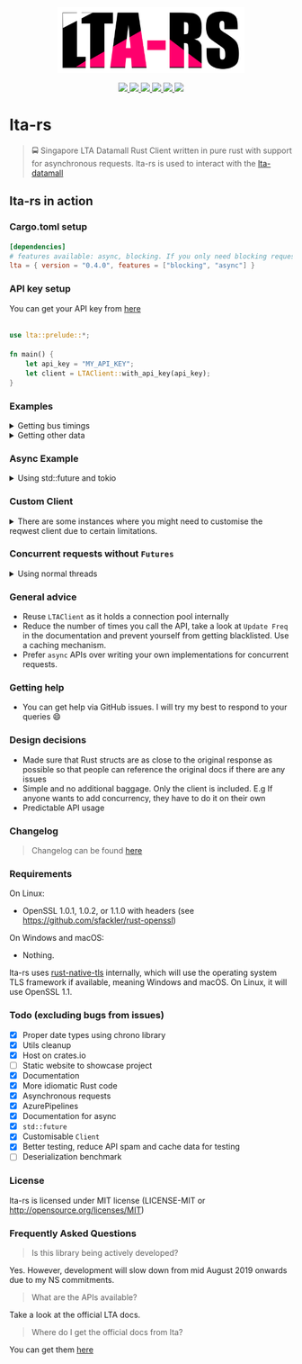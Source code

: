 <p align="center">
  <img width="333" height="117" src="./logo.png">
</p>
<p align="center">
  <a href="https://github.com/BudiNverse/lta-rs">
    <img src="https://img.shields.io/badge/-lta--rs-blueviolet.svg"/>
  </a>
  <a href="https://github.com/BudiNverse/lta-rs">
    <img src="https://img.shields.io/github/license/BudiNverse/lta-rs"/>
  </a>
  <a href="https://dev.azure.com/budisyahiddin/lta-rs/_build?definitionId=6">
    <img src="https://dev.azure.com/budisyahiddin/lta-rs/_apis/build/status/BudiNverse.lta-rs?branchName=master"/>
  </a>  
  <a href="https://crates.io/crates/lta">
    <img src="https://img.shields.io/crates/v/lta"/>
  </a>
  <a href="https://github.com/BudiNverse/lta-rs">
    <img src="https://img.shields.io/badge/rust-1.3.9-blueviolet.svg"/>
  </a>
  <a href="https://github.com/BudiNverse/lta-rs">
    <img src="https://img.shields.io/crates/d/lta"/>
  </a>
</p>

# lta-rs
> 🚍 Singapore LTA Datamall Rust Client written in pure rust with support for asynchronous requests. lta-rs is used to interact with the [lta-datamall](https://www.mytransport.sg/content/mytransport/home/dataMall.html)

## lta-rs in action

### Cargo.toml setup
```toml
[dependencies]
# features available: async, blocking. If you only need blocking requests, choose blocking vice versa.
lta = { version = "0.4.0", features = ["blocking", "async"] }
```

### API key setup
You can get your API key from [here](https://www.mytransport.sg/content/mytransport/home/dataMall/request-for-api.html)

```rust

use lta::prelude::*;

fn main() {
    let api_key = "MY_API_KEY";
    let client = LTAClient::with_api_key(api_key);
}
```

### Examples
<details>
    <summary>
    Getting bus timings    
    </summary>

```rust
use lta::prelude::*;
use lta::blocking::lta_client::LTAClient;
use lta::blocking::bus::get_arrival;

fn get_bus_arrival() -> LTAResult<()> {
    let api_key = std::env::var("API_KEY").expect("API_KEY not found!");
    let client = LTAClient::with_api_key(api_key);
    let arrivals: BusArrivalResp = get_arrival(&client, 83139, None)?;
    println!("{:?}", arrivals);
    Ok(())
}
```
    
</details>

<details>
    <summary>
    Getting other data
    </summary>
    
```rust
// All the APIs in this library are designed to be used like this
// `lta::blocking::module::get_something`
// All of them return lta::utils::LTAResult<Vec<T>>
// The example below is bus::get_bus_services()
// and traffic::get_erp_rates()
// Do note that the API calling convention is similar across all the APIs except for
// bus::get_arrival
// prefer lta::prelude::* over glob imports
// Most of the APIs returns only 500 record
// If you want to get records 501 - 1000 take a look at get_erp() example
use lta::prelude::*;
use lta::blocking::{
    lta_client::LTAClient,
    traffic::get_erp_rates,
    bus::get_bus_services,
};

fn bus_services() -> LTAResult<()> {
    let api_key = std::env::var("API_KEY").expect("API_KEY not found!");
    let client = LTAClient::with_api_key(api_key);
    let bus_services: Vec<BusService> = get_bus_services(&client, None)?;
    println!("{:?}", bus_services);
    Ok(())
}

fn get_erp() -> LTAResult<()> {
    let api_key = std::env::var("API_KEY").expect("API_KEY not found!");
    let client = LTAClient::with_api_key(api_key);
    let erp_rates: Vec<ErpRate> = get_erp_rates(&client, Some(500))?;
    println!("{:?}", erp_rates);
    Ok(())
}
```
    
</details>

### Async Example
<details>
    <summary>Using std::future and tokio</summary>
    
```rust
    use std::env;
    use lta::prelude::*;
    use lta::r#async::{
        bus::get_arrival,
        lta_client::LTAClient
    };
    
    #[tokio::main]
    async fn fut() -> LTAResult<()> {
        let api_key = env::var("API_KEY").expect("API_KEY must be set!");
        let client = LTAClient::with_api_key(api_key);
        let f1 = get_arrival(&client, 83139, None).await?;
        let f2 = get_arrival(&client, 83139, None).await?;
        println!("{:?} \n{:?}", f1, f2);
        Ok(())
    }
```
    
</details>

### Custom Client
<details>
    <summary>
    There are some instances where you might need to customise the reqwest client due to certain limitations.
    </summary>

```rust
use lta::prelude::*;
use std::time::Duration;
use lta::utils::reqwest::blocking::ClientBuilder;
use lta::blocking::lta_client::LTAClient;

fn my_custom_client() -> LTAClient {
    let client = ClientBuilder::new()
        .no_gzip()
        .connect_timeout(Some(Duration::new(420,0)))
        .build()
        .unwrap();

    LTAClient::new(Some("api_key".to_string()), client)
}
 ```
    
</details>

### Concurrent requests without `Futures`
<details>
    <summary>
    Using normal threads
    </summary>

```rust
use std::sync::Arc;
use std::thread::spawn;
use lta::blocking::{
    lta_client::LTAClient,
    traffic::get_carpark_avail,
};
use lta::prelude::*;

fn concurrent() {
    let api_key = env::var("API_KEY").unwrap();
    let c1 = Arc::new(LTAClient::with_api_key(api_key));
    let c2 = c1.clone();

    let child = spawn(move || {
        let res = get_carpark_avail(&c1, None).unwrap();
        println!("{:?}", res)
    });

    let vms = traffic::get_vms_emas(&c2, None).unwrap();
    println!("{:?}", vms);

    child.join();
}
```    
    
</details>

### General advice
- Reuse `LTAClient` as it holds a connection pool internally
- Reduce the number of times you call the API, take a look at `Update Freq` in the documentation and prevent
yourself from getting blacklisted. Use a caching mechanism. 
- Prefer `async` APIs over writing your own implementations for concurrent requests.

### Getting help
- You can get help via GitHub issues. I will try my best to respond to your queries :smile:

### Design decisions
- Made sure that Rust structs are as close to the original response as possible so that people can reference the original docs if there are any issues 
- Simple and no additional baggage. Only the client is included. E.g If anyone wants to add concurrency, they have to do it on their own
- Predictable API usage

### Changelog
> Changelog can be found [here](./CHANGELOG.md)

### Requirements
On Linux:

- OpenSSL 1.0.1, 1.0.2, or 1.1.0 with headers (see https://github.com/sfackler/rust-openssl)

On Windows and macOS:

- Nothing.

lta-rs uses [rust-native-tls](https://github.com/sfackler/rust-native-tls) internally, which will use the operating system TLS framework if available, meaning Windows and macOS. On Linux, it will use OpenSSL 1.1.

### Todo (excluding bugs from issues)
- [x] Proper date types using chrono library
- [x] Utils cleanup
- [x] Host on crates.io
- [ ] Static website to showcase project
- [x] Documentation
- [x] More idiomatic Rust code
- [x] Asynchronous requests 
- [x] AzurePipelines
- [x] Documentation for async
- [x] `std::future`
- [x] Customisable `Client`
- [x] Better testing, reduce API spam and cache data for testing
- [ ] Deserialization benchmark

### License
lta-rs is licensed under MIT license (LICENSE-MIT or http://opensource.org/licenses/MIT)

### Frequently Asked Questions

> Is this library being actively developed?

Yes. However, development will slow down from mid August 2019 onwards due to my NS commitments.

> What are the APIs available?

Take a look at the official LTA docs.

> Where do I get the official docs from lta?

You can get them [here](https://www.mytransport.sg/content/dam/datamall/datasets/LTA_DataMall_API_User_Guide.pdf)
